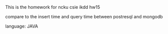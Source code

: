 This is the homework for ncku csie ikdd hw15

compare to the insert time and query time between postresql and mongodb

language: JAVA

